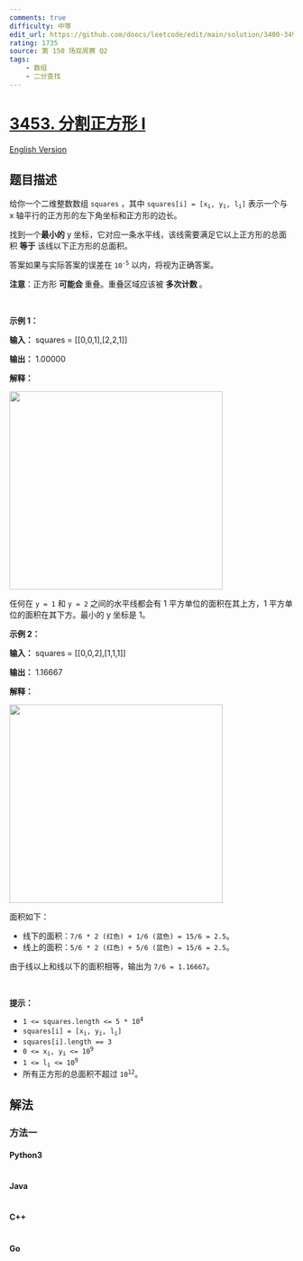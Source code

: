 ```yaml
---
comments: true
difficulty: 中等
edit_url: https://github.com/doocs/leetcode/edit/main/solution/3400-3499/3453.Separate%20Squares%20I/README.md
rating: 1735
source: 第 150 场双周赛 Q2
tags:
    - 数组
    - 二分查找
---
```


<!-- problem:start -->

# [3453. 分割正方形 I](https://leetcode.cn/problems/separate-squares-i)

[English Version](/solution/3400-3499/3453.Separate%20Squares%20I/README_EN.md)

## 题目描述

<!-- description:start -->

<p>给你一个二维整数数组 <code>squares</code>&nbsp;，其中&nbsp;<code>squares[i] = [x<sub>i</sub>, y<sub>i</sub>, l<sub>i</sub>]</code> 表示一个与 x 轴平行的正方形的左下角坐标和正方形的边长。</p>

<p>找到一个<strong>最小的</strong> y 坐标，它对应一条水平线，该线需要满足它以上正方形的总面积 <strong>等于</strong> 该线以下正方形的总面积。</p>

<p>答案如果与实际答案的误差在 <code>10<sup>-5</sup></code> 以内，将视为正确答案。</p>

<p><strong>注意</strong>：正方形&nbsp;<strong>可能会&nbsp;</strong>重叠。重叠区域应该被&nbsp;<strong>多次计数&nbsp;</strong>。</p>

<p>&nbsp;</p>

<p><strong class="example">示例 1：</strong></p>

<div class="example-block">
<p><strong>输入：</strong> <span class="example-io">squares = [[0,0,1],[2,2,1]]</span></p>

<p><strong>输出：</strong> <span class="example-io">1.00000</span></p>

<p><strong>解释：</strong></p>

<p><img alt="" src="https://fastly.jsdelivr.net/gh/doocs/leetcode@main/solution/3400-3499/3453.Separate%20Squares%20I/images/1739609465-UaFzhk-4062example1drawio.png" style="width: 378px; height: 352px;" /></p>

<p>任何在 <code>y = 1</code> 和 <code>y = 2</code> 之间的水平线都会有 1 平方单位的面积在其上方，1 平方单位的面积在其下方。最小的 y 坐标是 1。</p>
</div>

<p><strong class="example">示例 2：</strong></p>

<div class="example-block">
<p><strong>输入：</strong> <span class="example-io">squares = [[0,0,2],[1,1,1]]</span></p>

<p><strong>输出：</strong> <span class="example-io">1.16667</span></p>

<p><strong>解释：</strong></p>

<p><img alt="" src="https://fastly.jsdelivr.net/gh/doocs/leetcode@main/solution/3400-3499/3453.Separate%20Squares%20I/images/1739609527-TWqefZ-4062example2drawio.png" style="width: 378px; height: 352px;" /></p>

<p>面积如下：</p>

<ul>
	<li>线下的面积：<code>7/6 * 2 (红色) + 1/6 (蓝色) = 15/6 = 2.5</code>。</li>
	<li>线上的面积：<code>5/6 * 2 (红色) + 5/6 (蓝色) = 15/6 = 2.5</code>。</li>
</ul>

<p>由于线以上和线以下的面积相等，输出为 <code>7/6 = 1.16667</code>。</p>
</div>

<p>&nbsp;</p>

<p><strong>提示：</strong></p>

<ul>
	<li><code>1 &lt;= squares.length &lt;= 5 * 10<sup>4</sup></code></li>
	<li><code>squares[i] = [x<sub>i</sub>, y<sub>i</sub>, l<sub>i</sub>]</code></li>
	<li><code>squares[i].length == 3</code></li>
	<li><code>0 &lt;= x<sub>i</sub>, y<sub>i</sub> &lt;= 10<sup>9</sup></code></li>
	<li><code>1 &lt;= l<sub>i</sub> &lt;= 10<sup>9</sup></code></li>
	<li>所有正方形的总面积不超过 <code>10<sup>12</sup></code>。</li>
</ul>

<!-- description:end -->

## 解法

<!-- solution:start -->

### 方法一

<!-- tabs:start -->

#### Python3

```python

```

#### Java

```java

```

#### C++

```cpp

```

#### Go

```go

```

<!-- tabs:end -->

<!-- solution:end -->

<!-- problem:end -->
